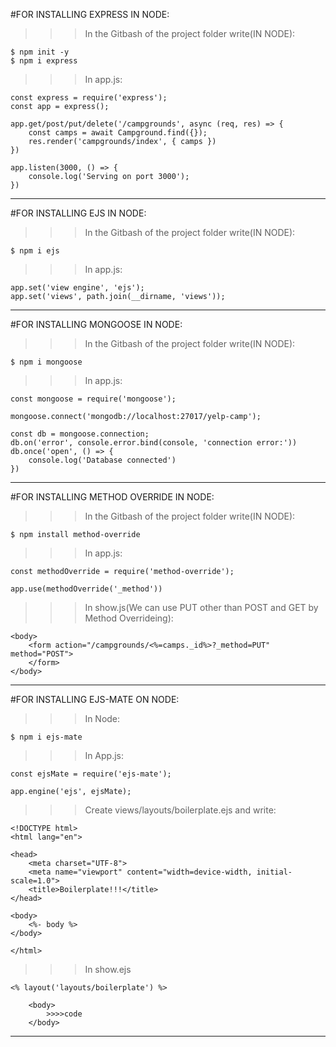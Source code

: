 #FOR INSTALLING EXPRESS IN NODE:

>>>In the Gitbash of the project folder write(IN NODE):
```
$ npm init -y
$ npm i express
```
>>>In app.js:
```
const express = require('express');
const app = express();
```
```
app.get/post/put/delete('/campgrounds', async (req, res) => {
    const camps = await Campground.find({});
    res.render('campgrounds/index', { camps })
})
```
```
app.listen(3000, () => {
    console.log('Serving on port 3000');
})
```
------------------------------------------------------------------------------------------------------------
#FOR INSTALLING EJS IN NODE:
>>>In the Gitbash of the project folder write(IN NODE):
```
$ npm i ejs
```
>>>In app.js:
```
app.set('view engine', 'ejs');
app.set('views', path.join(__dirname, 'views'));
```
------------------------------------------------------------------------------------------------------------
#FOR INSTALLING MONGOOSE IN NODE:
>>>In the Gitbash of the project folder write(IN NODE):
```
$ npm i mongoose
```
>>>In app.js:
```
const mongoose = require('mongoose');
```
```
mongoose.connect('mongodb://localhost:27017/yelp-camp');
```
```
const db = mongoose.connection;
db.on('error', console.error.bind(console, 'connection error:'))
db.once('open', () => {
    console.log('Database connected')
})
```
------------------------------------------------------------------------------------------------------------
#FOR INSTALLING METHOD OVERRIDE IN NODE:
>>>In the Gitbash of the project folder write(IN NODE):
```
$ npm install method-override
```
>>>In app.js:
```
const methodOverride = require('method-override');
```
```
app.use(methodOverride('_method'))
```
>>>In show.js(We can use PUT other than POST and GET by Method Overrideing):
```
<body>
    <form action="/campgrounds/<%=camps._id%>?_method=PUT" method="POST">
    </form>
</body>
```
------------------------------------------------------------------------------------------------------------
#FOR INSTALLING EJS-MATE ON NODE:
>>>In Node:
```
$ npm i ejs-mate
```
>>>In App.js:
```
const ejsMate = require('ejs-mate');
```
```
app.engine('ejs', ejsMate);
```
>>>Create views/layouts/boilerplate.ejs and write:
```
<!DOCTYPE html>
<html lang="en">

<head>
    <meta charset="UTF-8">
    <meta name="viewport" content="width=device-width, initial-scale=1.0">
    <title>Boilerplate!!!</title>
</head>

<body>
    <%- body %>
</body>

</html>
```
>>>In show.ejs
```
<% layout('layouts/boilerplate') %>

    <body>
        >>>>code
    </body>
```
------------------------------------------------------------------------------------------------------------
